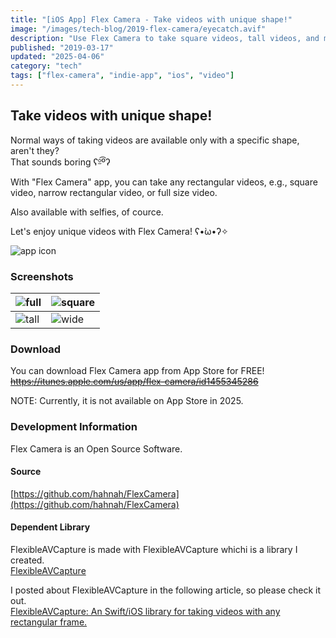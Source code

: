 ```yaml
---
title: "[iOS App] Flex Camera - Take videos with unique shape!"
image: "/images/tech-blog/2019-flex-camera/eyecatch.avif"
description: "Use Flex Camera to take square videos, tall videos, and more!"
published: "2019-03-17"
updated: "2025-04-06"
category: "tech"
tags: ["flex-camera", "indie-app", "ios", "video"]
---
```


## Take videos with unique shape!

Normal ways of taking videos are available only with a specific shape, aren't they?  
That sounds boring ʕº̫͡ºʔ

With "Flex Camera" app, you can take any rectangular videos, e.g., square video, narrow rectangular video, or full size video.

Also available with selfies, of cource.

Let's enjoy unique videos with Flex Camera! ʕ•̀ω•́ʔ✧

![app icon](/images/tech-blog/2019-flex-camera/app-icon.avif)

### Screenshots

| ![full](/images/tech-blog/2019-flex-camera/full.avif) | ![square](/images/tech-blog/2019-flex-camera/square.avif) |
| ----------------------------------------------------- | --------------------------------------------------------- |
| ![tall](/images/tech-blog/2019-flex-camera/tall.avif) | ![wide](/images/tech-blog/2019-flex-camera/wide.avif)     |

### Download

You can download Flex Camera app from App Store for FREE!  
~~https://itunes.apple.com/us/app/flex-camera/id1455345286~~

NOTE: Currently, it is not available on App Store in 2025.

### Development Information

Flex Camera is an Open Source Software.

#### Source

[https://github.com/hahnah/FlexCamera](https://github.com/hahnah/FlexCamera)

#### Dependent Library

FlexibleAVCapture is made with FlexibleAVCapture whichi is a library I created.  
[FlexibleAVCapture](https://cocoapods.org/pods/FlexibleAVCapture)

I posted about FlexibleAVCapture in the following article, so please check it out.  
[FlexibleAVCapture: An Swift/iOS library for taking videos with any rectangular frame.](https://hahnah.github.io/swift-flexible-av-capture-en/)
